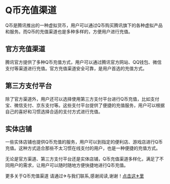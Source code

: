 # Q币充值渠道

Q币是腾讯推出的一种虚拟货币，用户可以通过Q币购买腾讯旗下的各种虚拟产品和服务。而Q币的充值渠道也是多种多样的，方便用户进行充值。

## 官方充值渠道
腾讯官方提供了多种Q币充值方式，用户可以通过腾讯官方网站、QQ钱包、微信支付等渠道进行充值。官方充值渠道安全可靠，是用户首选的充值方式。

## 第三方支付平台
除了官方渠道外，用户还可以选择使用第三方支付平台进行Q币充值，比如支付宝、微信支付、京东支付等。这些支付平台提供了便捷的充值服务，用户可以根据自己的喜好和习惯选择合适的支付方式进行充值。

## 实体店铺
一些实体店铺也提供Q币充值的服务，用户可以到指定的便利店、游戏店进行Q币充值。这种方式适合那些不太习惯在线支付的用户，也是一种便捷的充值方式。

无论是官方渠道、第三方支付平台还是实体店铺，Q币充值渠道多样化，满足了不同用户的需求，让用户可以随时随地方便快捷地进行Q币充值。

更多关于Q币充值渠道 请通过✈与我们联系,感谢阅读,谢谢！[点击这✈里](https://t.me/lm999bot)